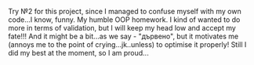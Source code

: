 Try №2 for this project, since I managed to confuse myself with my own code...I know, funny.
My humble OOP homework.
I kind of wanted to do more in terms of validation, but I will keep my head low and accept my fate!!!
And it might be a bit...as we say - "дървено", but it motivates me (annoys me to the point of crying...jk..unless) to optimise it properly!
Still I did my best at the moment, so I am proud...
